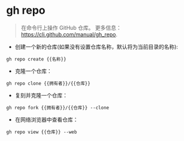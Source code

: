 # gh repo

> 在命令行上操作 GitHub 仓库。
> 更多信息：<https://cli.github.com/manual/gh_repo>.

- 创建一个新的仓库(如果没有设置仓库名称，默认将为当前目录的名称):

`gh repo create {{名称}}`

- 克隆一个仓库：

`gh repo clone {{拥有者}}/{{仓库}}`

- 复刻并克隆一个仓库：

`gh repo fork {{拥有者}}/{{仓库}} --clone`

- 在网络浏览器中查看仓库：

`gh repo view {{仓库}} --web`

